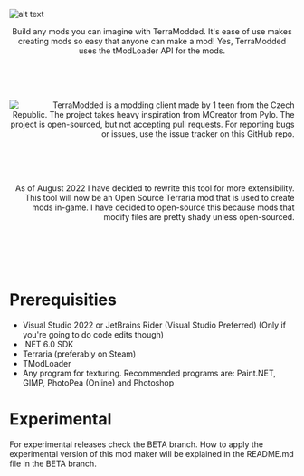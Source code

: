 ![alt text](https://www.petrtech.ml/TerraModdedRes/terralarge.png)
<p align="center">
Build any mods you can imagine with TerraModded. It's ease of use makes creating mods so easy that anyone can make a mod! Yes, TerraModded uses the tModLoader API for the mods.
</p>

<br/><br/><br/>

<img align="left" src="https://www.petrtech.ml/TerraModdedRes/logoUltra.png">
<p align="right">
TerraModded is a modding client made by 1 teen from the Czech Republic. The project takes heavy inspiration from MCreator from Pylo. The project is open-sourced, but not accepting pull requests. For reporting bugs or issues, use the issue tracker on this GitHub repo.
</p>
<br/>
<br/>
<br/>
<p align="right">
As of August 2022 I have decided to rewrite this tool for more extensibility. This tool will now be an Open Source Terraria mod that is used to create mods in-game.
I have decided to open-source this because mods that modify files are pretty shady unless open-sourced.
</p>
<br/>
<br/>
<br/>
<br/>
<h1>Prerequisities</h1>
<ul>
<li>Visual Studio 2022 or JetBrains Rider (Visual Studio Preferred) (Only if you're going to do code edits though)</li>
<li>.NET 6.0 SDK</li>
<li>Terraria (preferably on Steam)</li>
<li>TModLoader</li>
<li>Any program for texturing. Recommended programs are: Paint.NET, GIMP, PhotoPea (Online) and Photoshop</li>
</ul>
<h1>Experimental</h1>
<p>
For experimental releases check the BETA branch. 
How to apply the experimental version of this mod maker will be explained in the README.md file in the BETA branch.
</p>
